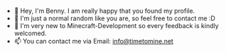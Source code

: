 - 👋 Hey, I'm Benny. I am really happy that you found my profile.
- 👀 I'm just a normal random like you are, so feel free to contact me :D
- 🌱 I'm very new to Minecraft-Development so every feedback is kindly welcomed.
- 📫 You can contact me via Email: info@timetomine.net	

<!---
TTMStudios/TTMStudios is a ✨ special ✨ repository because its `README.md` (this file) appears on your GitHub profile.
You can click the Preview link to take a look at your changes.
--->
